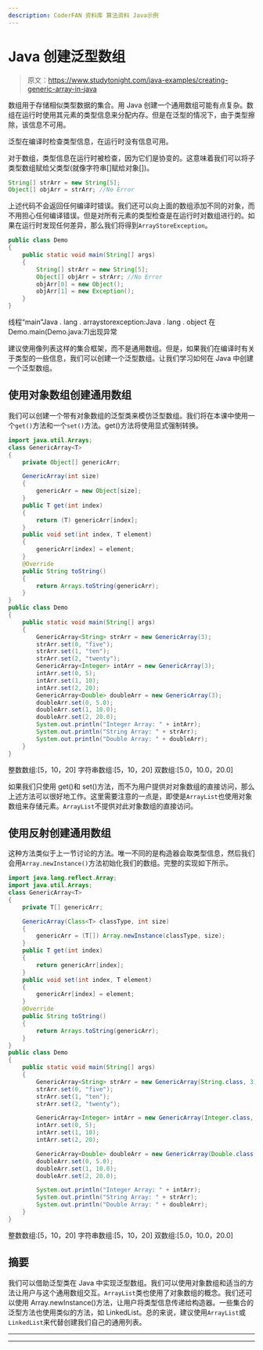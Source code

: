 ```yaml
---
description: CoderFAN 资料库 算法资料 Java示例
---
```


# Java 创建泛型数组

> 原文：<https://www.studytonight.com/java-examples/creating-generic-array-in-java>

数组用于存储相似类型数据的集合。用 Java 创建一个通用数组可能有点复杂。数组在运行时使用其元素的类型信息来分配内存。但是在泛型的情况下，由于类型擦除，该信息不可用。

泛型在编译时检查类型信息，在运行时没有信息可用。

对于数组，类型信息在运行时被检查，因为它们是协变的。这意味着我们可以将子类型数组赋给父类型(就像字符串[]赋给对象[])。

```java
String[] strArr = new String[5];
Object[] objArr = strArr; //No Error
```

上述代码不会返回任何编译时错误。我们还可以向上面的数组添加不同的对象，而不用担心任何编译错误。但是对所有元素的类型检查是在运行时对数组进行的。如果在运行时发现任何差异，那么我们将得到`ArrayStoreException`。

```java
public class Demo
{
	public static void main(String[] args)
	{
		String[] strArr = new String[5];
		Object[] objArr = strArr; //No Error
		objArr[0] = new Object();
		objArr[1] = new Exception();
	}
}
```

线程“main”Java . lang . arraystorexception:Java . lang . object
在 Demo.main(Demo.java:7)出现异常

建议使用像列表这样的集合框架，而不是通用数组。但是，如果我们在编译时有关于类型的一些信息，我们可以创建一个泛型数组。让我们学习如何在 Java 中创建一个泛型数组。

## 使用对象数组创建通用数组

我们可以创建一个带有对象数组的泛型类来模仿泛型数组。我们将在本课中使用一个`get()`方法和一个`set()`方法。get()方法将使用显式强制转换。

```java
import java.util.Arrays;
class GenericArray<T>
{
	private Object[] genericArr;

	GenericArray(int size)
	{
		genericArr = new Object[size];
	}	
	public T get(int index)
	{
		return (T) genericArr[index];
	}	
	public void set(int index, T element)
	{
		genericArr[index] = element;
	}	
	@Override
    public String toString()
	{
        return Arrays.toString(genericArr);
    }
}
public class Demo
{
	public static void main(String[] args)
	{
		GenericArray<String> strArr = new GenericArray(3);
		strArr.set(0, "five");
		strArr.set(1, "ten");
		strArr.set(2, "twenty");		
		GenericArray<Integer> intArr = new GenericArray(3);
		intArr.set(0, 5);
		intArr.set(1, 10);
		intArr.set(2, 20);		
		GenericArray<Double> doubleArr = new GenericArray(3);
		doubleArr.set(0, 5.0);
		doubleArr.set(1, 10.0);
		doubleArr.set(2, 20.0);		
		System.out.println("Integer Array: " + intArr);
		System.out.println("String Array: " + strArr);
		System.out.println("Double Array: " + doubleArr);
	}
}
```

整数数组:[5，10，20]
字符串数组:[5，10，20]
双数组:[5.0，10.0，20.0]

如果我们只使用 get()和 set()方法，而不为用户提供对对象数组的直接访问，那么上述方法可以很好地工作。这里需要注意的一点是，即使是`ArrayList`也使用对象数组来存储元素。`ArrayList`不提供对此对象数组的直接访问。

## 使用反射创建通用数组

这种方法类似于上一节讨论的方法。唯一不同的是构造器会取类型信息，然后我们会用`Array.newInstance()`方法初始化我们的数组。完整的实现如下所示。

```java
import java.lang.reflect.Array;
import java.util.Arrays;
class GenericArray<T>
{
	private T[] genericArr;

	GenericArray(Class<T> classType, int size)
	{
		genericArr = (T[]) Array.newInstance(classType, size);
	}	
	public T get(int index)
	{
		return genericArr[index];
	}	
	public void set(int index, T element)
	{
		genericArr[index] = element;
	}	
	@Override
    public String toString()
	{
        return Arrays.toString(genericArr);
    }
}
public class Demo
{
	public static void main(String[] args)
	{
		GenericArray<String> strArr = new GenericArray(String.class, 3);
		strArr.set(0, "five");
		strArr.set(1, "ten");
		strArr.set(2, "twenty");

		GenericArray<Integer> intArr = new GenericArray(Integer.class, 3);
		intArr.set(0, 5);
		intArr.set(1, 10);
		intArr.set(2, 20);

		GenericArray<Double> doubleArr = new GenericArray(Double.class, 3);
		doubleArr.set(0, 5.0);
		doubleArr.set(1, 10.0);
		doubleArr.set(2, 20.0);

		System.out.println("Integer Array: " + intArr);
		System.out.println("String Array: " + strArr);
		System.out.println("Double Array: " + doubleArr);
	}
}
```

整数数组:[5，10，20]
字符串数组:[5，10，20]
双数组:[5.0，10.0，20.0]

## 摘要

我们可以借助泛型类在 Java 中实现泛型数组。我们可以使用对象数组和适当的方法让用户与这个通用数组交互。`ArrayList`类也使用了对象数组的概念。我们还可以使用 Array.newInstance()方法，让用户将类型信息传递给构造器。一些集合的泛型方法也使用类似的方法，如 LinkedList。总的来说，建议使用`ArrayList`或`LinkedList`来代替创建我们自己的通用列表。

* * *

* * *